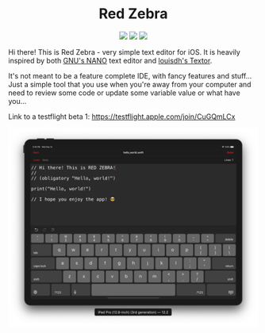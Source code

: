 <h1 align="center">Red Zebra</h1>
  
  <p align="center">
    <img src= "https://img.shields.io/badge/version-1.0.1-orange.svg" />
    <img src= "https://img.shields.io/badge/iOS-12.2%2B-blue.svg" />
    <img src= "https://img.shields.io/badge/swift-5.0-blue.svg" />
  </p>


Hi there! This is Red Zebra - very simple text editor for iOS.
It is heavily inspired by both [GNU's NANO](https://www.nano-editor.org) text editor and [louisdh's Textor](https://github.com/louisdh/textor).

It's not meant to be a feature complete IDE, with fancy features and stuff...
Just a simple tool that you use when you're away from your computer and need to review some code or
update some variable value or what have you...

Link to a testflight beta 1: https://testflight.apple.com/join/CuGQmLCx


![screenshot1](https://github.com/JKKross/Red_Zebra/blob/master/_screenshots/_github/Red_Zebra_iPad_simulator.png)

